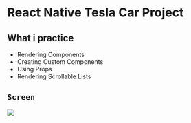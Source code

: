 # React Native Tesla Car Project

## What i practice

- Rendering Components
- Creating Custom Components
- Using Props
- Rendering Scrollable Lists


## `Screen`

![](screen.gif)
